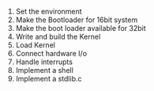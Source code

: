 1. Set the environment
2. Make the Bootloader for 16bit system
3. Make the boot loader available for 32bit
4. Write and build the Kernel
5. Load Kernel
6. Connect hardware I/o
7. Handle interrupts
8. Implement a shell
9. Implement a stdlib.c

